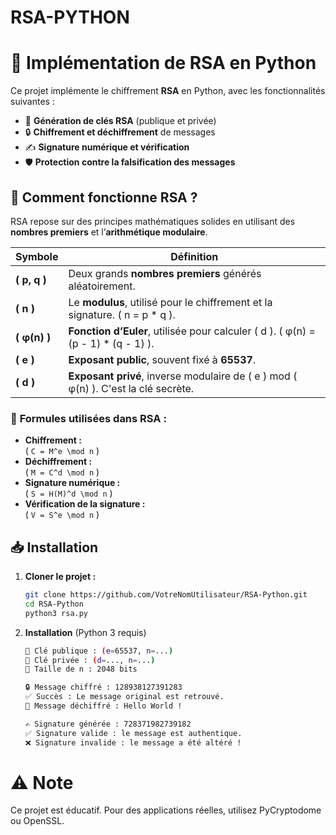 # RSA-PYTHON

# 🔐 Implémentation de RSA en Python

Ce projet implémente le chiffrement **RSA** en Python, avec les fonctionnalités suivantes :
- 🔑 **Génération de clés RSA** (publique et privée)
- 🔒 **Chiffrement et déchiffrement** de messages
- ✍️ **Signature numérique et vérification**
- 🛡 **Protection contre la falsification des messages**

## 📌 Comment fonctionne RSA ?

RSA repose sur des principes mathématiques solides en utilisant des **nombres premiers** et l’**arithmétique modulaire**.

| **Symbole** | **Définition** |
|------------|--------------|
| **\( p, q \)** | Deux grands **nombres premiers** générés aléatoirement. |
| **\( n \)** | Le **modulus**, utilisé pour le chiffrement et la signature. \( n = p * q \). |
| **\( φ(n) \)** | **Fonction d’Euler**, utilisée pour calculer \( d \). \( φ(n) = (p - 1) * (q - 1) \). |
| **\( e \)** | **Exposant public**, souvent fixé à **65537**. |
| **\( d \)** | **Exposant privé**, inverse modulaire de \( e \) mod \( φ(n) \). C'est la clé secrète. |

### 🔐 **Formules utilisées dans RSA :**

- **Chiffrement :**  
  \( `C = M^e \mod n` \)
- **Déchiffrement :**  
  \( `M = C^d \mod n` \)
- **Signature numérique :**  
  \( `S = H(M)^d \mod n` \)
- **Vérification de la signature :**  
  \( `V = S^e \mod n` \)

## 📥 Installation

1. **Cloner le projet :**
   ```bash
   git clone https://github.com/VotreNomUtilisateur/RSA-Python.git
   cd RSA-Python
   python3 rsa.py
   ```

2. **Installation** (Python 3 requis)
   ```bash
   🔑 Clé publique : (e=65537, n=...)
   🔐 Clé privée : (d=..., n=...)
   🧩 Taille de n : 2048 bits

   🔒 Message chiffré : 128938127391283
   ✅ Succès : Le message original est retrouvé.
   🔑 Message déchiffré : Hello World !

   ✍️ Signature générée : 728371982739182
   ✅ Signature valide : le message est authentique.
   ❌ Signature invalide : le message a été altéré !
   ```

# ⚠️ Note

Ce projet est éducatif. Pour des applications réelles, utilisez PyCryptodome ou OpenSSL.
